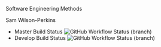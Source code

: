 Software Engineering Methods

Sam Wilson-Perkins

* Master Build Status ![GitHub Workflow Status (branch)](https://img.shields.io/github/actions/workflow/status/09wilsam01/sem/main.yml?branch=master)
* Develop Build Status ![GitHub Workflow Status (branch)](https://img.shields.io/github/actions/workflow/status/09wilsam01/sem/main.yml?branch=develop)
